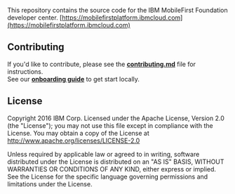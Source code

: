 This repository contains the source code for the IBM MobileFirst Foundation developer center.   [https://mobilefirstplatform.ibmcloud.com](https://mobilefirstplatform.ibmcloud.com)

## Contributing
If you'd like to contribute, please see the **[contributing.md](contributing.md)** file for instructions.  
See our **[onboarding guide](onboarding.md)** to get start locally.

## License

Copyright 2016 IBM Corp.
Licensed under the Apache License, Version 2.0 (the "License"); you may not use this file except in compliance with the License. You may obtain a copy of the License at http://www.apache.org/licenses/LICENSE-2.0

Unless required by applicable law or agreed to in writing, software distributed under the License is distributed on an "AS IS" BASIS, WITHOUT WARRANTIES OR CONDITIONS OF ANY KIND, either express or implied. See the License for the specific language governing permissions and limitations under the License.
